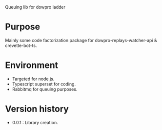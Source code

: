 ﻿Queuing lib for dowpro ladder

# Purpose

Mainly some code factorization package for dowpro-replays-watcher-api & crevette-bot-ts.

# Environment

- Targeted for node.js.
- Typescript superset for coding.
- Rabbitmq for queuing purposes.

# Version history

*  0.0.1 : Library creation.